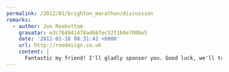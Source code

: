 ```yaml
---
permalink: /2012/01/brighton_marathon/discussion
remarks:
  - author: Jon Roobottom
    gravatar: e3c764941478ad667ec52f1b9e700be5
    date: '2012-01-16 08:31:42 +0000'
    url: http://roodesign.co.uk
    content: |
      Fantastic my friend! I'll gladly sponsor you. Good luck, we'll try and get down on the big day to come support you.
---
```

